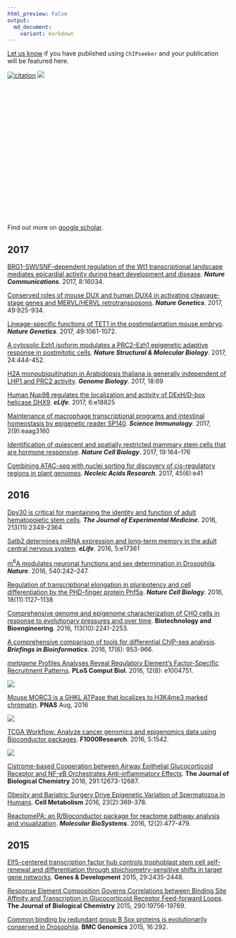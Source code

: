 ```yaml
---
html_preview: False
output:
  md_document:
    variant: markdown
---
```


<!-- AddToAny BEGIN -->
<div class="a2a_kit a2a_kit_size_32 a2a_default_style">

<a class="a2a_dd" href="//www.addtoany.com/share"></a>
<a class="a2a_button_facebook"></a> <a class="a2a_button_twitter"></a>
<a class="a2a_button_google_plus"></a>
<a class="a2a_button_pinterest"></a> <a class="a2a_button_reddit"></a>
<a class="a2a_button_sina_weibo"></a> <a class="a2a_button_wechat"></a>
<a class="a2a_button_douban"></a>

</div>

<script async src="//static.addtoany.com/menu/page.js"></script>
<!-- AddToAny END -->
<link rel="stylesheet" href="https://guangchuangyu.github.io/css/academicons.min.css">
<link rel="stylesheet" href="https://guangchuangyu.github.io/css/font-awesome.min.css">

[Let us know](https://github.com/GuangchuangYu/featured_img) if you have
published using `ChIPseeker` and your publication will be featured here.

[![citation](https://img.shields.io/badge/cited%20by-67-blue.svg?style=flat)](https://scholar.google.com.hk/scholar?oi=bibs&hl=en&cites=12053363057899219488)
[![](https://img.shields.io/badge/ESI-Highly%20Cited%20Paper-blue.svg?style=flat)](http://apps.webofknowledge.com/InboundService.do?mode=FullRecord&customersID=RID&IsProductCode=Yes&product=WOS&Init=Yes&Func=Frame&DestFail=http%3A%2F%2Fwww.webofknowledge.com&action=retrieve&SrcApp=RID&SrcAuth=RID&SID=Y2CXu6nry8nDQZcUy1w&UT=WOS%3A000358173500022)

<link rel='stylesheet' href=https://guangchuangyu.github.io/resume/css/morris.css>
<script src='https://guangchuangyu.github.io/resume/css/jquery.min.js' type='text/javascript'></script>
<script src='https://guangchuangyu.github.io/resume/css/raphael-min.js' type='text/javascript'></script>
<script src='https://guangchuangyu.github.io/resume/css/morris-0.4.2.min.js' type='text/javascript'></script>
<style>
  .rChart {
    display: block;
    margin-left: auto; 
    margin-right: auto;
    width: 800px;
    height: 300px;
  }  
  </style>
<div id="chart3d96962e0c2" class="rChart morris">

</div>

<script type='text/javascript'>
    var chartParams = {
 "element": "chart3d96962e0c2",
"width":            800,
"height":            400,
"xkey": "year",
"ykeys": [
 "cites" 
],
"data": [
 {
 "year": 2014,
"cites":              1,
"pubid": "9pM33mqn1YgC" 
},
{
 "year": 2015,
"cites":              4,
"pubid": "9pM33mqn1YgC" 
},
{
 "year": 2016,
"cites":             30,
"pubid": "9pM33mqn1YgC" 
},
{
 "year": 2017,
"cites":             32,
"pubid": "9pM33mqn1YgC" 
} 
],
"id": "chart3d96962e0c2",
"labels": "cites" 
},
      chartType = "Bar"
    new Morris[chartType](chartParams)
</script>
Find out more on [<i class="ai ai-google-scholar"></i> google
scholar](https://scholar.google.com.hk/scholar?oi=bibs&hl=en&cites=12053363057899219488).

<i class="fa fa-calendar"></i> 2017
-----------------------------------

[BRG1-SWI/SNF-dependent regulation of the Wt1 transcriptional landscape
mediates epicardial activity during heart development and
disease](https://doi.org/10.1038/ncomms16034). ***Nature
Communications***. 2017, 8:16034.

[Conserved roles of mouse DUX and human DUX4 in activating
cleavage-stage genes and MERVL/HERVL
retrotransposons](http://www.nature.com/ng/journal/vaop/ncurrent/full/ng.3844.html).
***Nature Genetics***. 2017, 49:925-934.

[Lineage-specific functions of TET1 in the postimplantation mouse
embryo](http://www.nature.com/ng/journal/vaop/ncurrent/full/ng.3868.html).
***Nature Genetics***. 2017, 49:1061-1072.

[A cytosolic Ezh1 isoform modulates a PRC2–Ezh1 epigenetic adaptive
response in postmitotic
cells](http://www.nature.com/nsmb/journal/vaop/ncurrent/full/nsmb.3392.html).
***Nature Structural & Molecular Biology***. 2017, 24:444-452.

[H2A monoubiquitination in Arabidopsis thaliana is generally independent
of LHP1 and PRC2
activity](http://genomebiology.biomedcentral.com/articles/10.1186/s13059-017-1197-z).
***Genome Biology***. 2017, 18:69

[Human Nup98 regulates the localization and activity of DExH/D-box
helicase DHX9](https://elifesciences.org/content/6/e18825). ***eLife***.
2017, 6:e18825

[Maintenance of macrophage transcriptional programs and intestinal
homeostasis by epigenetic reader
SP140](http://immunology.sciencemag.org/content/2/9/eaag3160).
***Science Immunology***. 2017, 2(9):eaag3160

[Identification of quiescent and spatially restricted mammary stem cells
that are hormone
responsive](http://www.nature.com/ncb/journal/vaop/ncurrent/full/ncb3471.html).
***Nature Cell Biology***. 2017, 19:164–176

[Combining ATAC-seq with nuclei sorting for discovery of cis-regulatory
regions in plant genomes](http://dx.doi.org/10.1093/nar/gkw1179).
***Necleic Acids Research***. 2017, 45(6):e41

<i class="fa fa-calendar"></i> 2016
-----------------------------------

[Dpy30 is critical for maintaining the identity and function of adult
hematopoietic stem
cells](http://jem.rupress.org/content/early/2016/09/14/jem.20160185.full).
***The Journal of Experimental Medicine***. 2016, 213(11):2349-2364

[Satb2 determines miRNA expression and long-term memory in the adult
central nervous system](https://elifesciences.org/content/5/e17361).
***eLife***. 2016, 5:e17361

[m<sup>6</sup>A modulates neuronal functions and sex determination in
Drosophila](http://www.nature.com/nature/journal/vaop/ncurrent/full/nature20568.html).
***Nature***. 2016, 540:242–247.

[Regulation of transcriptional elongation in pluripotency and cell
differentiation by the PHD-finger protein
Phf5a](http://www.nature.com/ncb/journal/vaop/ncurrent/full/ncb3424.html).
***Nature Cell Biology***. 2016, 18(11):1127–1138

[Comprehensive genome and epigenome characterization of CHO cells in
response to evolutionary pressures and over
time](http://dx.doi.org/10.1002/bit.25990). **Biotechnology and
Bioengineering**. 2016, 113(10):2241-2253.

[A comprehensive comparison of tools for differential ChIP-seq
analysis](http://dx.doi.org/10.1093/bib/bbv110). ***Briefings in
Bioinformatics***. 2016, 17(6): 953-966.

[*metagene* Profiles Analyses Reveal Regulatory Element’s
Factor-Specific Recruitment
Patterns](http://journals.plos.org/ploscompbiol/article?id=10.1371/journal.pcbi.1004751).
**PLoS Comput Biol**. 2016, 12(8): e1004751.

![](https://guangchuangyu.github.io/featured_img/ChIPseeker/journal.pcbi.1004751.g003.PNG)

[Mouse MORC3 is a GHKL ATPase that localizes to H3K4me3 marked
chromatin](http://dx.doi.org/10.1073/pnas.1609709113). **PNAS** Aug,
2016

![](https://guangchuangyu.github.io/featured_img/ChIPseeker/F9.large.jpg)

[TCGA Workflow: Analyze cancer genomics and epigenomics data using
Bioconductor packages](http://f1000research.com/articles/5-1542/v1).
**F1000Research**. 2016, 5:1542.

![](https://guangchuangyu.github.io/featured_img/ChIPseeker/heatmap2016.gif)

[Cistrome-based Cooperation between Airway Epithelial Glucocorticoid
Receptor and NF-κB Orchestrates Anti-inflammatory
Effects](http://dx.doi.org/10.1074/jbc.M116.721217). **The Journal of
Biological Chemistry** 2016, 291:12673-12687.

[Obesity and Bariatric Surgery Drive Epigenetic Variation of Spermatozoa
in Humans](http://dx.doi.org/10.1016/j.cmet.2015.11.004). **Cell
Metabolism** 2016, 23(2):369-378.

[ReactomePA: an R/Bioconductor package for reactome pathway analysis and
visualization](http://dx.doi.org/10.1039/C5MB00663E). ***Molecular
BioSystems***. 2016, 12(2):477-479.

<i class="fa fa-calendar"></i> 2015
-----------------------------------

[Elf5-centered transcription factor hub controls trophoblast stem cell
self-renewal and differentiation through stoichiometry-sensitive shifts
in target gene networks](http://dx.doi.org/10.1101/gad.268821.115).
**Genes & Development** 2015, 29:2435-2448.

[Response Element Composition Governs Correlations between Binding Site
Affinity and Transcription in Glucocorticoid Receptor Feed-forward
Loops](http://dx.doi.org/10.1074/jbc.M115.668558). **The Journal of
Biological Chemistry** 2015, 290:19756-19769.

[Common binding by redundant group B Sox proteins is evolutionarily
conserved in Drosophila](http://dx.doi.org/10.1186/s12864-015-1495-3).
**BMC Genomics** 2015, 16:292.
